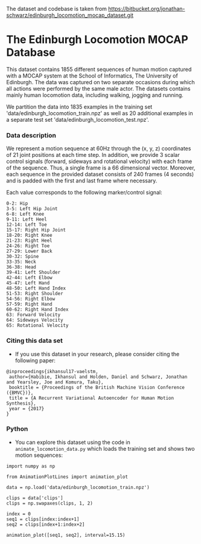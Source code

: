 The dataset and codebase is taken from https://bitbucket.org/jonathan-schwarz/edinburgh_locomotion_mocap_dataset.git

# The Edinburgh Locomotion MOCAP Database #

This dataset contains 1855 different sequences of human motion captured with a MOCAP system 
at the School of Informatics, The University of Edinburgh. The data was captured on two separate
occasions during which all actions were performed by the same male actor. The datasets contains 
mainly human locomotion data, including walking, jogging and running.

We partition the data into 1835 examples in the training set 'data/edinburgh_locomotion_train.npz' 
as well as 20 additional examples in a separate test set 'data/edinburgh_locomotion_test.npz'.

### Data description ###

We represent a motion sequence at 60Hz through the (x, y, z) coordinates of 21 joint positions at each
time step. In addition, we provide 3 scalar control signals (forward, sideways and rotational velocity) 
with each frame of the sequence. Thus, a single frame is a 66 dimensional vector. Moreover,
each sequence in the provided dataset consists of 240 frames (4 seconds) and is padded with the first and
last frame where necessary.

Each value corresponds to the following marker/control signal:

~~~~
0-2: Hip
3-5: Left Hip Joint
6-8: Left Knee
9-11: Left Heel
12-14: Left Toe
15-17: Right Hip Joint
18-20: Right Knee
21-23: Right Heel
24-26: Right Toe
27-29: Lower Back
30-32: Spine
33-35: Neck
36-38: Head
39-41: Left Shoulder
42-44: Left Elbow
45-47: Left Hand
48-50: Left Hand Index
51-53: Right Shoulder
54-56: Right Elbow
57-59: Right Hand
60-62: Right Hand Index
63: Forward Velocity
64: Sideways Velocity
65: Rotational Velocity
~~~~


### Citing this data set ###

* If you use this dataset in your research, please consider citing the following paper:

~~~~
@inproceedings{ikhansul17-vaelstm,
 author={Habibie, Ikhansul and Holden, Daniel and Schwarz, Jonathan and Yearsley, Joe and Komura, Taku},
 booktitle = {Proceedings of the British Machine Vision Conference ({BMVC})},
 title = {A Recurrent Variational Autoencoder for Human Motion Synthesis},
 year = {2017}
}
~~~~

### Python ###
* You can explore this dataset using the code in `animate_locomotion_data.py` which loads the training set and shows two motion sequences:

~~~
import numpy as np

from AnimationPlotLines import animation_plot

data = np.load('data/edinburgh_locomotion_train.npz')

clips = data['clips']
clips = np.swapaxes(clips, 1, 2)

index = 0
seq1 = clips[index:index+1]
seq2 = clips[index+1:index+2]

animation_plot([seq1, seq2], interval=15.15)
~~~